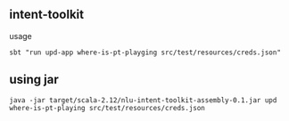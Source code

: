 intent-toolkit
---------------


usage

```
sbt "run upd-app where-is-pt-playging src/test/resources/creds.json"
```

using jar
---------

```
java -jar target/scala-2.12/nlu-intent-toolkit-assembly-0.1.jar upd where-is-pt-playing src/test/resources/creds.json
```